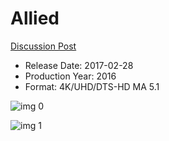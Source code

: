 # Allied

[Discussion Post](https://www.avsforum.com/threads/bass-eq-for-filtered-movies.2995212/post-56747500)

* Release Date: 2017-02-28
* Production Year: 2016
* Format: 4K/UHD/DTS-HD MA 5.1

![img 0](https://i.imgur.com/ubLzsFg.jpg)

![img 1](https://i.imgur.com/4Yid99W.png)

